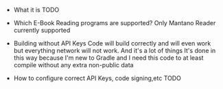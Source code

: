 * What it is
TODO

* Which E-Book Reading programs are supported?
Only Mantano Reader currently supported

* Building without API Keys
Code will build correctly and will even work but everything network will not work. And it's a lot of things
It's done in this way because I'm new to Gradle and I need this code to at least compile  without any extra non-public data

* How to configure correct API Keys, code signing,etc
TODO

